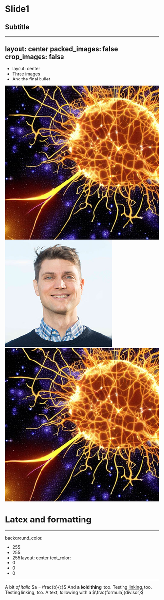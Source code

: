 # Slide1
## Subtitle

---
layout: center
packed_images: false
crop_images: false
---

* layout: center
* Three images
* And the final bullet

![Neurons in space](neurons-in-space-explosion-detailed.jpg)
![Image alt text](testing_image.png)
![Neurons in space](neurons-in-space-explosion-detailed.jpg)

# Latex and formatting

---
background_color:
- 255
- 255
- 255
layout: center
text_color:
- 0
- 0
- 0
---

A bit *of italic*
$a = \frac{b}{c}$
And **a bold thing**, too.
Testing [linking](to_some_target), too.
Testing linking, too.
A text, following with a $\frac{formula}{divisor}$


